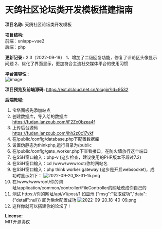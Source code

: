 # 天鸽社区论坛类开发模板搭建指南
**项目名称:**
天鸽社区论坛类开发模板

**项目结构:**  
前端：uniapp+vue2  
后端：php

**更新记录 :** 
2.3（2022-09-19）
1、增加了二级回复功能，修复了评论区头像显示问题
2、优化了界面显示，更加符合主流社交媒体平台的使用习惯

**平台兼容性 :**  
![image](https://user-images.githubusercontent.com/91184963/191243024-ef0ad224-e8a4-43f9-9feb-b02779041340.png)

**项目预览及前端源码:**
https://ext.dcloud.net.cn/plugin?id=9532

**后端教程:**
1. 宝塔面板先添加站点
2. 创建数据库，导入给的数据库  
https://fudan.lanzoub.com/iF2Zc0bzea4f
3. 上传后台源码  
https://fudan.lanzoub.com/ihh2z0c17ykf
4. 在/public/config/database.php下配置数据库
5. 设置伪静态为thinkphp,运行目录为/public
6. 在/public/config/gate_worker.php下查看接口，在防火墙放行这个端口
7. 在SSH窗口输入：php-v (这步检查，建议使用的PHP版本不超过7.2)
8. 在SSH窗口输入：cd /www/wwwroot/你的网站名
9. 在SSH窗口输入：php think worker:gateway (这步是开启websocket)，成功时显示如下：
 ![2022-09-20_18-31-15.png](https://img1.imgtp.com/2022/09/20/7y4LawIJ.png)
10. 在/www/wwwroot/你的网址/application/common/controller/FileController的网址改成你自己的
11. 测试 https://你的网址/api/v1/post/1 如显示 {"msg":"获取成功","data":{"detail":null}} 即为后台配置成功
![2022-09-20_18-40-09.png](https://img1.imgtp.com/2022/09/20/U0Kb2aXm.png)
12. 这样你就可以搭建你的论坛了！

**License:**  
MIT开源协议
